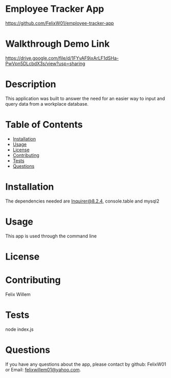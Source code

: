  # Employee Tracker App
  https://github.com/FelixW01/employee-tracker-app
 # Walkthrough Demo Link
 https://drive.google.com/file/d/1FYvAF9ixArLF1dSHa-PwVpn5DLcbdX3s/view?usp=sharing
  # Description
  This application was built to answer the need for an easier way to input and query data from a workplace database.
  # Table of Contents
  * [Installation](#installation)
  * [Usage](#usage)
  * [License](#license)
  * [Contributing](#contributing)
  * [Tests](#tests)
  * [Questions](#questions)
  # Installation
  The dependencies needed are Inquirer@8.2.4, console.table and mysql2
  # Usage
  This app is used through the command line
  # License
  # Contributing
  Felix Willem
  # Tests
  node index.js
  # Questions
  If you have any questions about the app, please contact by github: FelixW01 or Email: felixwillem01@yahoo.com. 
